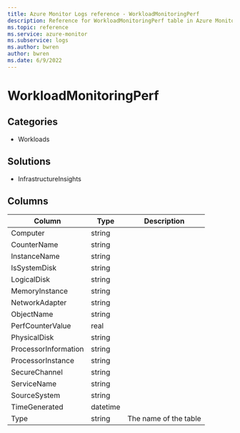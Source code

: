 ```yaml
---
title: Azure Monitor Logs reference - WorkloadMonitoringPerf
description: Reference for WorkloadMonitoringPerf table in Azure Monitor Logs.
ms.topic: reference
ms.service: azure-monitor
ms.subservice: logs
ms.author: bwren
author: bwren
ms.date: 6/9/2022
---
```


# WorkloadMonitoringPerf

 

## Categories

- Workloads
## Solutions

- InfrastructureInsights




## Columns

| Column | Type | Description |
| --- | --- | --- |
| Computer | string |  |
| CounterName | string |  |
| InstanceName | string |  |
| IsSystemDisk | string |  |
| LogicalDisk | string |  |
| MemoryInstance | string |  |
| NetworkAdapter | string |  |
| ObjectName | string |  |
| PerfCounterValue | real |  |
| PhysicalDisk | string |  |
| ProcessorInformation | string |  |
| ProcessorInstance | string |  |
| SecureChannel | string |  |
| ServiceName | string |  |
| SourceSystem | string |  |
| TimeGenerated | datetime |  |
| Type | string | The name of the table |
